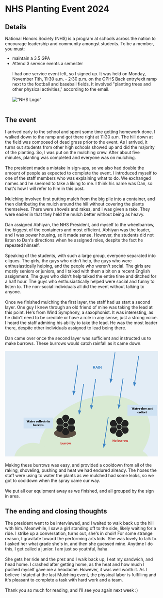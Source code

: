 # NHS Planting Event 2024

## Details
National Honors Society (NHS) is a program at schools across the nation to encourage leadership and community amongst students. 
To be a member, you must:
- maintain a 3.5 GPA
- Attend 3 service events a semester<br><br>
I had one service event left, so I signed up. It was held on Monday, November 11th, 11:30 a.m. - 2:30 p.m.
on the OPHS Back entry/exit ramp next to the football and baseball fields. It involved "planting trees and other physical activities," according to the email.<br><br>
!["NHS Logo"](https://pbs.twimg.com/profile_images/1588237663462727684/M7N3ot2U_400x400.png)<br><br>
## The event
I arrived early to the school and spent some time getting homework done. I walked down to the ramp and got there right at 11:30 a.m. The hill down at the field
was composed of dead grass prior to the event. As I arrived, it turns out students from other high schools showed up and did the majority of the planting. So, I was put on the mulching crew.
After about five minutes, planting was completed and everyone was on mulching. <br><br>
The president made a mistake in sign-ups, so we also had double the amount of people as expected to complete the event. 
I introduced myself to one of the staff members who was explaining what to do. We exchanged names and he seemed to take a liking to me. I think his name was Dan, so that's how I will refer to him in this post. <br><br>
Mulching involved first putting mulch from the big pile into a container, and then distributing the mulch around the hill without covering the plants themselves. There were shovels and rakes, and I was given a rake. They were easier in that they held the mulch better without being as heavy. <br><br>
Dan assigned Abhiyan, the NHS President, and myself to the wheelbarrow, the biggest of the containers and most efficient. Abhiyan was the leader, and I was power housing, so it made sense. However, the students did not listen to Dan's directions when he assigned roles, despite the fact he repeated himself. <br><br>
Speaking of the students, with such a large group, everyone separated into cliques. The girls, the guys who didn't help, the guys who were enthusiastically helping, and the people who weren't social. The girls are mostly seniors or juniors, and I talked with them a bit on a recent English assignment. The guys who didn't help talked the entire time and ditched for a half hour. The guys who enthusiastically helped were social and funny to listen to. The non-social individuals all did the event without talking to anyone.<br><br>
Once we finished mulching the first layer, the staff had us start a second layer. One guy I knew through an old friend of mine was taking the lead at this point. He's from Wind Symphony, a saxophonist. It was interesting, as he didn't need to be credible or have a role in any sense, just a strong voice. I heard the staff admiring his ability to take the lead. He was the most leader there, despite other individuals assigned to lead being there. <br><br>
Dan came over once the second layer was sufficient and instructed us to make burrows. These burrows would catch rainfall as it came down. <br><br>
!["Burrows Diagram"](https://github.com/CaptainSapphire/PH-s-Blog/blob/main/assets/November%202024/Screenshot%202024-11-19%202.11.49%20PM.png?raw=true)<br><br> 
Making these burrows was easy, and provided a cooldown from all of the raking, shoveling, pushing and heat we had endured already. The hoses the staff were using to water the plants as we mulched had some leaks, so we got to cooldown when the spray came our way. <br><br>
We put all our equipment away as we finished, and all grouped by the sign in area. 
## The ending and closing thoughts
The president went to be interviewed, and I waited to walk back up the hill with him. Meanwhile, I saw a girl standing off to the side, likely waiting for a ride. I strike up a conversation, turns out, she's in choir! For some strange reason, I gravitate toward the performing arts kids. She was lovely to talk to. I asked her what grade she's in, and then she guessed mine. Anytime I do this, I get called a junior. I am just so youthful, haha. <br><br>
She gets her ride and the prez and I walk back up, I eat my sandwich, and head home. I crashed after getting home, as the heat and how much I pushed myself gave me a headache. However, it was well worth it. As I believe I stated at the last Mulching event, the physical labor is fulfilling and it's pleasant to complete a task with hard work and a team. <br><br>
Thank you so much for reading, and I'll see you again next week :)
